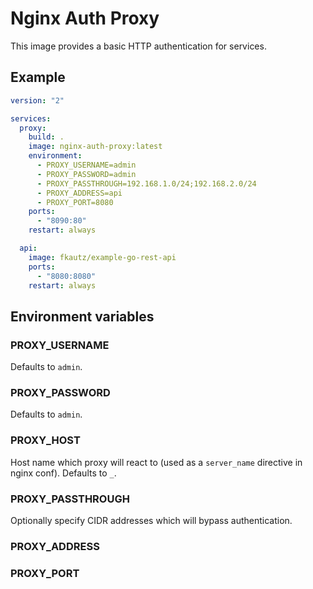 # Nginx Auth Proxy
This image provides a basic HTTP authentication for services.

## Example
```yml
version: "2"

services:
  proxy:
    build: .
    image: nginx-auth-proxy:latest
    environment:
      - PROXY_USERNAME=admin
      - PROXY_PASSWORD=admin
      - PROXY_PASSTHROUGH=192.168.1.0/24;192.168.2.0/24
      - PROXY_ADDRESS=api
      - PROXY_PORT=8080
    ports:
      - "8090:80"
    restart: always

  api:
    image: fkautz/example-go-rest-api
    ports:
      - "8080:8080"
    restart: always
```

## Environment variables
### PROXY_USERNAME
Defaults to `admin`.
### PROXY_PASSWORD
Defaults to `admin`.
### PROXY_HOST
Host name which proxy will react to (used as a `server_name` directive in nginx conf). Defaults to `_`.
### PROXY_PASSTHROUGH
Optionally specify CIDR addresses which will bypass authentication.
### PROXY_ADDRESS
### PROXY_PORT
